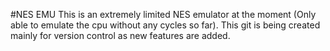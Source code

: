 #NES EMU
This is an extremely limited NES emulator at the moment (Only able to emulate the cpu without any cycles so far). This git is being created mainly for version control as new features are added.